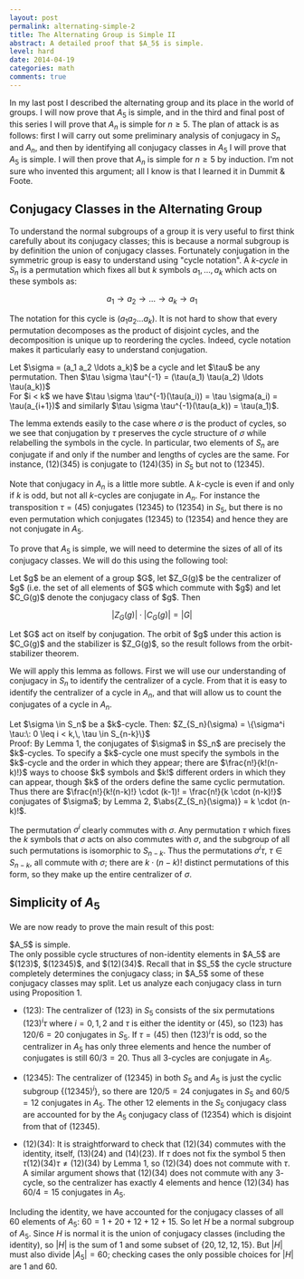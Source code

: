 ```yaml
---
layout: post
permalink: alternating-simple-2
title: The Alternating Group is Simple II
abstract: A detailed proof that $A_5$ is simple.
level: hard
date: 2014-04-19
categories: math
comments: true
---
```


In my last post I described the alternating group and its place in the world of groups. I will now prove that $A_5$ is simple, and in the third and final post of this series I will prove that $A_n$ is simple for $n \geq 5$. The plan of attack is as follows: first I will carry out some preliminary analysis of conjugacy in $S_n$ and $A_n$, and then by identifying all conjugacy classes in $A_5$ I will prove that $A_5$ is simple. I will then prove that $A_n$ is simple for $n \geq 5$ by induction. I'm not sure who invented this argument; all I know is that I learned it in Dummit & Foote.

## Conjugacy Classes in the Alternating Group
To understand the normal subgroups of a group it is very useful to first think carefully about its conjugacy classes; this is because a normal subgroup is by definition the union of conjugacy classes. Fortunately conjugation in the symmetric group is easy to understand using "cycle notation". A *$k$-cycle* in $S_n$ is a permutation which fixes all but $k$ symbols $a_1, \ldots, a_k$ which acts on these symbols as:

$$a_1 \to a_2 \to \ldots \to a_k \to a_1$$

The notation for this cycle is $(a_1 a_2 \ldots a_k)$. It is not hard to show that every permutation decomposes as the product of disjoint cycles, and the decomposition is unique up to reordering the cycles. Indeed, cycle notation makes it particularly easy to understand conjugation.

<div class="lemma">
Let $\sigma = (a_1 a_2 \ldots a_k)$ be a cycle and let $\tau$ be any permutation. Then $\tau \sigma \tau^{-1} = (\tau(a_1) \tau(a_2) \ldots \tau(a_k))$
</div>
<div class="proof">
For $i < k$ we have $\tau \sigma \tau^{-1}(\tau(a_i)) = \tau \sigma(a_i) = \tau(a_{i+1})$ and similarly $\tau \sigma \tau^{-1}(\tau(a_k)) = \tau(a_1)$.

</div>

The lemma extends easily to the case where $\sigma$ is the product of cycles, so we see that conjugation by $\tau$ preserves the cycle structure of $\sigma$ while relabelling the symbols in the cycle. In particular, two elements of $S_n$ are conjugate if and only if the number and lengths of cycles are the same. For instance, $(12)(345)$ is conjugate to $(124)(35)$ in $S_5$ but not to $(12345)$.

Note that conjugacy in $A_n$ is a little more subtle. A $k$-cycle is even if and only if $k$ is odd, but not all $k$-cycles are conjugate in $A_n$. For instance the transposition $\tau = (45)$ conjugates $(12345)$ to $(12354)$ in $S_5$, but there is no even permutation which conjugates $(12345)$ to $(12354)$ and hence they are not conjugate in $A_5$.

To prove that $A_5$ is simple, we will need to determine the sizes of all of its conjugacy classes. We will do this using the following tool:

<div class="lemma">
Let $g$ be an element of a group $G$, let $Z_G(g)$ be the centralizer of $g$ (i.e. the set of all elements of $G$ which commute with $g$) and let $C_G(g)$ denote the conjugacy class of $g$. Then

$$|Z_G(g)| \cdot |C_G(g)| = |G|$$

</div>
<div class="proof">
Let $G$ act on itself by conjugation.  The orbit of $g$ under this action is $C_G(g)$ and the stabilizer is $Z_G(g)$, so the result follows from the orbit-stabilizer theorem.

</div>

We will apply this lemma as follows.  First we will use our understanding of conjugacy in $S_n$ to identify the centralizer of a cycle.  From that it is easy to identify the centralizer of a cycle in $A_n$, and that will allow us to count the conjugates of a cycle in $A_n$.

<div class="proposition">
Let $\sigma \in S_n$ be a $k$-cycle.  Then:
$Z_{S_n}(\sigma) = \{\sigma^i \tau:\: 0 \leq i < k,\, \tau \in S_{n-k}\}$
</div>
<div class="proof">
Proof: By Lemma 1, the conjugates of $\sigma$ in $S_n$ are precisely the $k$-cycles.  To specify a $k$-cycle one must specify the symbols in the $k$-cycle and the order in which they appear; there are $\frac{n!}{k!(n-k)!}$ ways to choose $k$ symbols and $k!$ different orders in which they can appear, though $k$ of the orders define the same cyclic permutation.  Thus there are $\frac{n!}{k!(n-k)!} \cdot (k-1)! = \frac{n!}{k \cdot (n-k)!}$ conjugates of $\sigma$; by Lemma 2, $\abs{Z_{S_n}(\sigma)} = k \cdot (n-k)!$.

The permutation $\sigma^i$ clearly commutes with $\sigma$.  Any permutation $\tau$ which fixes the $k$ symbols that $\sigma$ acts on also commutes with $\sigma$, and the subgroup of all such permutations is isomorphic to $S_{n-k}$.  Thus the permutations $\sigma^i \tau$, $\tau \in S_{n-k}$, all commute with $\sigma$; there are $k \cdot (n-k)!$ distinct permutations of this form, so they make up the entire centralizer of $\sigma$.
</div>

## Simplicity of $A_5$
We are now ready to prove the main result of this post:

<div class="theorem">
$A_5$ is simple.
</div>
<div class="proof">
The only possible cycle structures of non-identity elements in $A_5$ are $(123)$, $(12345)$, and $(12)(34)$.  Recall that in $S_5$ the cycle structure completely determines the conjugacy class; in $A_5$ some of these conjugacy classes may split.  Let us analyze each conjugacy class in turn using Proposition 1.

* $(123)$: The centralizer of $(123)$ in $S_5$ consists of the six permutations $(123)^i \tau$ where $i = 0, 1, 2$ and $\tau$ is either the identity or $(45)$, so $(123)$ has $120/6 = 20$ conjugates in $S_5$.  If $\tau = (45)$ then $(123)^i \tau$ is odd, so the centralizer in $A_5$ has only three elements and hence the number of conjugates is still $60/3 = 20$.  Thus all $3$-cycles are conjugate in $A_5$.

* $(12345)$: The centralizer of $(12345)$ in both $S_5$ and $A_5$ is just the cyclic subgroup $\{(12345)^i\}$, so there are $120/5 = 24$ conjugates in $S_5$ and $60/5 = 12$ conjugates in $A_5$.  The other $12$ elements in the $S_5$ conjugacy class are accounted for by the $A_5$ conjugacy class of $(12354)$ which is disjoint from that of $(12345)$.

* $(12)(34)$: It is straightforward to check that $(12)(34)$ commutes with the identity, itself, $(13)(24)$ and $(14)(23)$.  If $\tau$ does not fix the symbol $5$ then $\tau (12)(34) \tau \neq (12)(34)$ by Lemma 1, so $(12)(34)$ does not commute with $\tau$.  A similar argument shows that $(12)(34)$ does not commute with any $3$-cycle, so the centralizer has exactly $4$ elements and hence $(12)(34)$ has $60/4 = 15$ conjugates in $A_5$.

Including the identity, we have accounted for the conjugacy classes of all $60$ elements of $A_5$: $60 = 1 + 20 + 12 + 12 + 15$.  So let $H$ be a normal subgroup of $A_5$.  Since $H$ is normal it is the union of conjugacy classes (including the identity), so $|H|$ is the sum of $1$ and some subset of $\{20, 12, 12, 15\}$.  But $|H|$ must also divide $|A_5| = 60$; checking cases the only possible choices for $|H|$ are $1$ and $60$.
</div>
